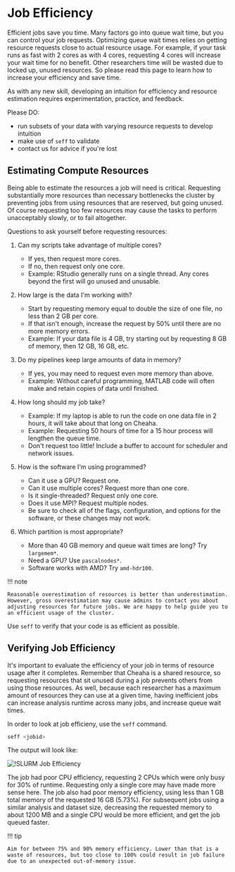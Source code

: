# Job Efficiency

Efficient jobs save you time. Many factors go into queue wait time, but you can control your job requests. Optimizing queue wait times relies on getting resource requests close to actual resource usage. For example, if your task runs as fast with 2 cores as with 4 cores, requesting 4 cores will increase your wait time for no benefit. Other researchers time will be wasted due to locked up, unused resources. So please read this page to learn how to increase your efficiency and save time.

As with any new skill, developing an intuition for efficiency and resource estimation requires experimentation, practice, and feedback.

Please DO:

- run subsets of your data with varying resource requests to develop intuition
- make use of `seff` to validate
- contact us for advice if you're lost

## Estimating Compute Resources

Being able to estimate the resources a job will need is critical. Requesting substantially more resources than necessary bottlenecks the cluster by preventing jobs from using resources that are reserved, but going unused. Of course requesting too few resources may cause the tasks to perform unacceptably slowly, or to fail altogether.

Questions to ask yourself before requesting resources:

1. Can my scripts take advantage of multiple cores?

   - If yes, then request more cores.
   - If no, then request only one core.
   - Example: RStudio generally runs on a single thread. Any cores beyond the first will go unused and unusable.

2. How large is the data I'm working with?

   - Start by requesting memory equal to double the size of one file, no less than 2 GB per core.
   - If that isn't enough, increase the request by 50% until there are no more memory errors.
   - Example: If your data file is 4 GB, try starting out by requesting 8 GB of memory, then 12 GB, 16 GB, etc.

3. Do my pipelines keep large amounts of data in memory?

   - If yes, you may need to request even more memory than above.
   - Example: Without careful programming, MATLAB code will often make and retain copies of data until finished.

4. How long should my job take?

   - Example: If my laptop is able to run the code on one data file in 2 hours, it will take about that long on Cheaha.
   - Example: Requesting 50 hours of time for a 15 hour process will lengthen the queue time.
   - Don't request too little! Include a buffer to account for scheduler and network issues.

5. How is the software I'm using programmed?

   - Can it use a GPU? Request one.
   - Can it use multiple cores? Request more than one core.
   - Is it single-threaded? Request only one core.
   - Does it use MPI? Request multiple nodes.
   - Be sure to check all of the flags, configuration, and options for the software, or these changes may not work.

6. Which partition is most appropriate?

   - More than 40 GB memory and queue wait times are long? Try `largemem*`.
   - Need a GPU? Use `pascalnodes*`.
   - Software works with AMD? Try `amd-hdr100`.

!!! note

<!-- markdownlint-disable-next-line -->
    Reasonable overestimation of resources is better than underestimation. However, gross overestimation may cause admins to contact you about adjusting resources for future jobs. We are happy to help guide you to an efficient usage of the cluster.

Use `seff` to verify that your code is as efficient as possible.

## Verifying Job Efficiency

It's important to evaluate the efficiency of your job in terms of resource usage after it completes. Remember that Cheaha is a shared resource, so requesting resources that sit unused during a job prevents others from using those resources. As well, because each researcher has a maximum amount of resources they can use at a given time, having inefficient jobs can increase analysis runtime across many jobs, and increase queue wait times.

In order to look at job efficieny, use the `seff` command.

```bash
seff <jobid>
```

The output will look like:

![!SLURM Job Efficiency](images/seff_output.png)

The job had poor CPU efficiency, requesting 2 CPUs which were only busy for 30% of runtime. Requesting only a single core may have made more sense here. The job also had poor memory efficiency, using less than 1 GB total memory of the requested 16 GB (5.73%). For subsequent jobs using a similar analysis and dataset size, decreasing the requested memory to about 1200 MB and a single CPU would be more efficient, and get the job queued faster.

!!! tip

<!-- markdownlint-disable-next-line -->
    Aim for between 75% and 90% memory efficiency. Lower than that is a waste of resources, but too close to 100% could result in job failure due to an unexpected out-of-memory issue.
